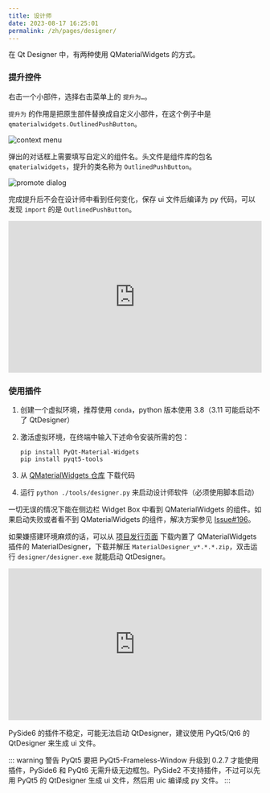 ```yaml
---
title: 设计师
date: 2023-08-17 16:25:01
permalink: /zh/pages/designer/
---
```


在 Qt Designer 中，有两种使用 QMaterialWidgets 的方式。

### 提升控件
右击一个小部件，选择右击菜单上的 `提升为…`。

`提升为` 的作用是把原生部件替换成自定义小部件，在这个例子中是 `qmaterialwidgets.OutlinedPushButton`。

![context menu](/img/designer/promote_context.jpg)

弹出的对话框上需要填写自定义的组件名。头文件是组件库的包名 `qmaterialwidgets`，提升的类名称为 `OutlinedPushButton`。

![promote dialog](/img/designer/promote_dialog.jpg)

完成提升后不会在设计师中看到任何变化，保存 ui 文件后编译为 py 代码，可以发现 `import` 的是 `OutlinedPushButton`。

<div style="position: relative; padding: 30% 45%;">
    <iframe style="position: absolute; width: 100%; height: 100%; left: 0; top: 0;" src="https://player.bilibili.com/player.html?cid=1107159421&aid=655415814&page=1&as_wide=1&high_quality=1&danmaku=0" frameborder="no" scrolling="no" allowfullscreen="true"></iframe>
</div>

### 使用插件

1. 创建一个虚拟环境，推荐使用 `conda`，python 版本使用 3.8（3.11 可能启动不了 QtDesigner）

2. 激活虚拟环境，在终端中输入下述命令安装所需的包：

   ```shell
   pip install PyQt-Material-Widgets
   pip install pyqt5-tools
   ```

3. 从 [QMaterialWidgets 仓库](https://github.com/zhiyiYo/QMaterialWidgets) 下载代码

4. 运行 `python ./tools/designer.py` 来启动设计师软件（必须使用脚本启动）

一切无误的情况下能在侧边栏 Widget Box 中看到 QMaterialWidgets 的组件。如果启动失败或者看不到 QMaterialWidgets 的组件，解决方案参见 [Issue#196](https://github.com/zhiyiYo/PyQt-Fluent-Widgets/issues/196)。

如果嫌搭建环境麻烦的话，可以从 [项目发行页面](https://github.com/zhiyiYo/QMaterialWidgets/releases) 下载内置了 QMaterialWidgets 插件的 MaterialDesigner，下载并解压 `MaterialDesigner_v*.*.*.zip`，双击运行 `designer/designer.exe` 就能启动 QtDesigner。

<div style="position: relative; padding: 30% 45%;">
    <iframe style="position: absolute; width: 100%; height: 100%; left: 0; top: 0;" src="https://player.bilibili.com/player.html?cid=1124976209&aid=953381256&page=1&as_wide=1&high_quality=1&danmaku=0" frameborder="no" scrolling="no" allowfullscreen="true"></iframe>
</div>

PySide6 的插件不稳定，可能无法启动 QtDesigner，建议使用 PyQt5/Qt6 的 QtDesigner 来生成 ui 文件。

::: warning 警告
PyQt5 要把 PyQt5-Frameless-Window 升级到 0.2.7 才能使用插件，PySide6 和 PyQt6 无需升级无边框包。PySide2 不支持插件，不过可以先用 PyQt5 的 QtDesigner 生成 ui 文件，然后用 uic 编译成 py 文件。
:::


